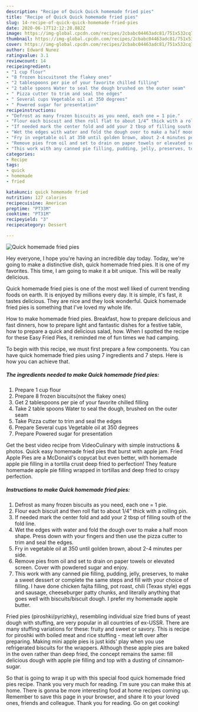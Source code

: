 ```yaml
---
description: "Recipe of Quick Quick homemade fried pies"
title: "Recipe of Quick Quick homemade fried pies"
slug: 14-recipe-of-quick-quick-homemade-fried-pies
date: 2020-06-17T12:12:28.882Z
image: https://img-global.cpcdn.com/recipes/2cbabc04463adc81/751x532cq70/quick-homemade-fried-pies-recipe-main-photo.jpg
thumbnail: https://img-global.cpcdn.com/recipes/2cbabc04463adc81/751x532cq70/quick-homemade-fried-pies-recipe-main-photo.jpg
cover: https://img-global.cpcdn.com/recipes/2cbabc04463adc81/751x532cq70/quick-homemade-fried-pies-recipe-main-photo.jpg
author: Edward Nunez
ratingvalue: 3.1
reviewcount: 14
recipeingredient:
- "1 cup flour"
- "8 frozen biscuitsnot the flakey ones"
- "2 tablespoons per pie of your favorite chilled filling"
- "2 table spoons Water to seal the dough brushed on the outer seam"
- " Pizza cutter to trim and seal the edges"
- " Several cups Vegetable oil at 350 degrees"
- " Powered sugar for presentation"
recipeinstructions:
- "Defrost as many frozen biscuits as you need, each one = 1 pie."
- "Flour each biscuit and then roll flat to about 1/4” thick with a rolling pin."
- "If needed mark the center fold and add your 2 tbsp of filling south of the fold line."
- "Wet the edges with water and fold the dough over to make a half moon shape. Press down with your fingers and then use the pizza cutter to trim and seal the edges."
- "Fry in vegetable oil at 350 until golden brown, about 2-4 minutes per side."
- "Remove pies from oil and set to drain on paper towels or elevated screen. Cover with powdered sugar and enjoy."
- "This work with any canned pie filling, pudding, jelly, preserves, to make a sweet dessert or complete the same steps and fill with your choice of filling. I have done chicken fajita filling, pot roast, chili (Texas style) eggs and sausage, cheeseburger patty chunks, and literally anything that goes well with biscuits/biscuit dough. I prefer my homemade apple butter."
categories:
- Recipe
tags:
- quick
- homemade
- fried

katakunci: quick homemade fried 
nutrition: 127 calories
recipecuisine: American
preptime: "PT33M"
cooktime: "PT31M"
recipeyield: "3"
recipecategory: Dessert

---
```



![Quick homemade fried pies](https://img-global.cpcdn.com/recipes/2cbabc04463adc81/751x532cq70/quick-homemade-fried-pies-recipe-main-photo.jpg)

Hey everyone, I hope you're having an incredible day today. Today, we're going to make a distinctive dish, quick homemade fried pies. It is one of my favorites. This time, I am going to make it a bit unique. This will be really delicious.

Quick homemade fried pies is one of the most well liked of current trending foods on earth. It is enjoyed by millions every day. It is simple, it's fast, it tastes delicious. They are nice and they look wonderful. Quick homemade fried pies is something that I've loved my whole life.

How to make homemade fried pies. Breakfast, how to prepare delicious and fast dinners, how to prepare light and fantastic dishes for a festive table, how to prepare a quick and delicious salad, how. When I spotted the recipe for these Easy Fried Pies, it reminded me of fun times we had camping.


To begin with this recipe, we must first prepare a few components. You can have quick homemade fried pies using 7 ingredients and 7 steps. Here is how you can achieve that.

<!--inarticleads1-->

##### The ingredients needed to make Quick homemade fried pies:

1. Prepare 1 cup flour
1. Prepare 8 frozen biscuits(not the flakey ones)
1. Get 2 tablespoons per pie of your favorite chilled filling
1. Take 2 table spoons Water to seal the dough, brushed on the outer seam
1. Take  Pizza cutter to trim and seal the edges
1. Prepare  Several cups Vegetable oil at 350 degrees
1. Prepare  Powered sugar for presentation


Get the best video recipe from VideoCulinary with simple instructions &amp; photos. Quick easy homemade fried pies that burst with apple jam. Fried Apple Pies are a McDonald&#39;s copycat but even better, with homemade apple pie filling in a tortilla crust deep fried to perfection! They feature homemade apple pie filling wrapped in tortillas and deep fried to crispy perfection. 

<!--inarticleads2-->

##### Instructions to make Quick homemade fried pies:

1. Defrost as many frozen biscuits as you need, each one = 1 pie.
1. Flour each biscuit and then roll flat to about 1/4” thick with a rolling pin.
1. If needed mark the center fold and add your 2 tbsp of filling south of the fold line.
1. Wet the edges with water and fold the dough over to make a half moon shape. Press down with your fingers and then use the pizza cutter to trim and seal the edges.
1. Fry in vegetable oil at 350 until golden brown, about 2-4 minutes per side.
1. Remove pies from oil and set to drain on paper towels or elevated screen. Cover with powdered sugar and enjoy.
1. This work with any canned pie filling, pudding, jelly, preserves, to make a sweet dessert or complete the same steps and fill with your choice of filling. I have done chicken fajita filling, pot roast, chili (Texas style) eggs and sausage, cheeseburger patty chunks, and literally anything that goes well with biscuits/biscuit dough. I prefer my homemade apple butter.


Fried pies (piroshki/pyrizhky), resembling individual size fried buns of yeast dough with stuffing, are very popular in all countries of ex-USSR. There are many stuffing variations for these: fruity and sweet or savory. This is recipe for piroshki with boiled meat and rice stuffing - meat left over after preparing. Making mini apple pies is just kids&#39; play when you use refrigerated biscuits for the wrappers. Although these apple pies are baked in the oven rather than deep fried, the concept remains the same: fill delicious dough with apple pie filling and top with a dusting of cinnamon-sugar. 

So that is going to wrap it up with this special food quick homemade fried pies recipe. Thank you very much for reading. I'm sure you can make this at home. There is gonna be more interesting food at home recipes coming up. Remember to save this page in your browser, and share it to your loved ones, friends and colleague. Thank you for reading. Go on get cooking!
